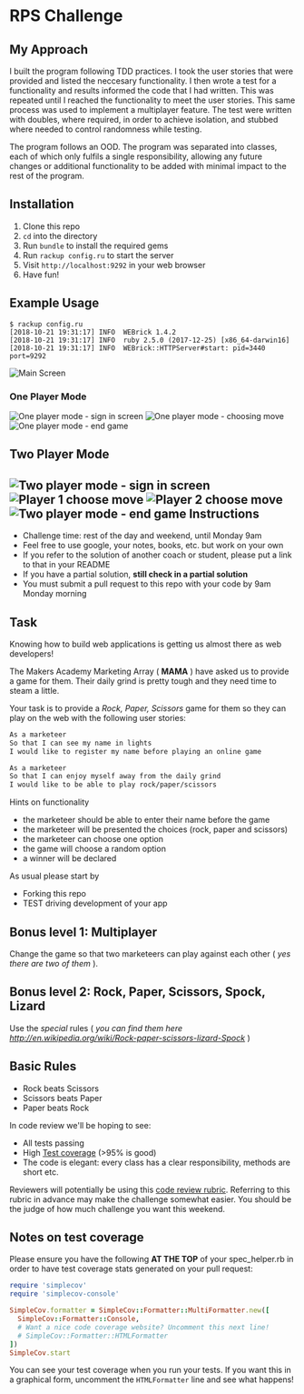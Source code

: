# RPS Challenge

## My Approach
I built the program following TDD practices. I took the user stories that were provided and listed the neccesary functionality. I then wrote a test for a functionality and results informed the code that I had written. This was repeated until I reached the functionality to meet the user stories. This same process was used to implement a multiplayer feature. The test were written with doubles, where required, in order to achieve isolation, and stubbed where needed to control randomness while testing.

The program follows an OOD. The program was separated into classes, each of which only fulfils a single responsibility, allowing any future changes or additional functionality to be added with minimal impact to the rest of the program.

## Installation
1. Clone this repo
2. `cd` into the directory
3. Run `bundle` to install the required gems
4. Run `rackup config.ru` to start the server
5. Visit `http://localhost:9292` in your web browser
6. Have fun!

## Example Usage
```
$ rackup config.ru
[2018-10-21 19:31:17] INFO  WEBrick 1.4.2
[2018-10-21 19:31:17] INFO  ruby 2.5.0 (2017-12-25) [x86_64-darwin16]
[2018-10-21 19:31:17] INFO  WEBrick::HTTPServer#start: pid=3440 port=9292
```
![Main Screen](./screenshots/main_screen.png)

### One Player Mode

![One player mode - sign in screen](./screenshots/one_player_sign_in.png)
![One player mode - choosing move](./screenshots/one_player_choose_move.png)
![One player mode - end game](./screenshots/one_player_end_game.png)

## Two Player Mode

![Two player mode - sign in screen](./screenshots/two_player_sign_in.png)
![Player 1 choose move](./screenshots/player_1_choose_move.png)
![Player 2 choose move](./screenshots/player_2_choose_move.png)
![Two player mode - end game](./screenshots/two_player_end_game.png)
Instructions
-------

* Challenge time: rest of the day and weekend, until Monday 9am
* Feel free to use google, your notes, books, etc. but work on your own
* If you refer to the solution of another coach or student, please put a link to that in your README
* If you have a partial solution, **still check in a partial solution**
* You must submit a pull request to this repo with your code by 9am Monday morning

Task
----

Knowing how to build web applications is getting us almost there as web developers!

The Makers Academy Marketing Array ( **MAMA** ) have asked us to provide a game for them. Their daily grind is pretty tough and they need time to steam a little.

Your task is to provide a _Rock, Paper, Scissors_ game for them so they can play on the web with the following user stories:

```sh
As a marketeer
So that I can see my name in lights
I would like to register my name before playing an online game

As a marketeer
So that I can enjoy myself away from the daily grind
I would like to be able to play rock/paper/scissors
```

Hints on functionality

- the marketeer should be able to enter their name before the game
- the marketeer will be presented the choices (rock, paper and scissors)
- the marketeer can choose one option
- the game will choose a random option
- a winner will be declared


As usual please start by

* Forking this repo
* TEST driving development of your app


## Bonus level 1: Multiplayer

Change the game so that two marketeers can play against each other ( _yes there are two of them_ ).

## Bonus level 2: Rock, Paper, Scissors, Spock, Lizard

Use the _special_ rules ( _you can find them here http://en.wikipedia.org/wiki/Rock-paper-scissors-lizard-Spock_ )

## Basic Rules

- Rock beats Scissors
- Scissors beats Paper
- Paper beats Rock

In code review we'll be hoping to see:

* All tests passing
* High [Test coverage](https://github.com/makersacademy/course/blob/master/pills/test_coverage.md) (>95% is good)
* The code is elegant: every class has a clear responsibility, methods are short etc.

Reviewers will potentially be using this [code review rubric](docs/review.md).  Referring to this rubric in advance may make the challenge somewhat easier.  You should be the judge of how much challenge you want this weekend.

Notes on test coverage
----------------------

Please ensure you have the following **AT THE TOP** of your spec_helper.rb in order to have test coverage stats generated
on your pull request:

```ruby
require 'simplecov'
require 'simplecov-console'

SimpleCov.formatter = SimpleCov::Formatter::MultiFormatter.new([
  SimpleCov::Formatter::Console,
  # Want a nice code coverage website? Uncomment this next line!
  # SimpleCov::Formatter::HTMLFormatter
])
SimpleCov.start
```

You can see your test coverage when you run your tests. If you want this in a graphical form, uncomment the `HTMLFormatter` line and see what happens!
